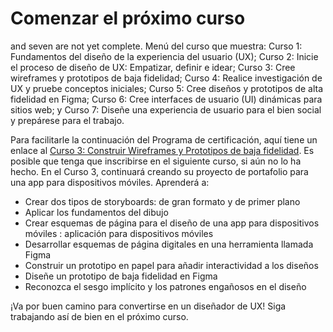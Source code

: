 # Comenzar el próximo curso

and seven are not yet complete. Menú del curso que muestra: Curso 1: Fundamentos del diseño de la experiencia del usuario (UX); Curso 2: Inicie el proceso de diseño de UX: Empatizar, definir e idear; Curso 3: Cree wireframes y prototipos de baja fidelidad; Curso 4: Realice investigación de UX y pruebe conceptos iniciales; Curso 5: Cree diseños y prototipos de alta fidelidad en Figma; Curso 6: Cree interfaces de usuario (UI) dinámicas para sitios web; y Curso 7: Diseñe una experiencia de usuario para el bien social y prepárese para el trabajo.

Para facilitarle la continuación del Programa de certificación, aquí tiene un enlace al [Curso 3: Construir Wireframes y Prototipos de baja fidelidad](https://www.coursera.org/learn/build-wireframes-low-fidelity-prototypes). Es posible que tenga que inscribirse en el siguiente curso, si aún no lo ha hecho.
En el Curso 3, continuará creando su proyecto de portafolio para una app para dispositivos móviles. Aprenderá a:

* Crear dos tipos de storyboards: de gran formato y de primer plano
* Aplicar los fundamentos del dibujo
* Crear esquemas de página para el diseño de una app para dispositivos móviles : aplicación para dispositivos móviles
* Desarrollar esquemas de página digitales en una herramienta llamada Figma
* Construir un prototipo en papel para añadir interactividad a los diseños
* Diseñe un prototipo de baja fidelidad en Figma
* Reconozca el sesgo implícito y los patrones engañosos en el diseño

¡Va por buen camino para convertirse en un diseñador de UX! Siga trabajando así de bien en el próximo curso.
